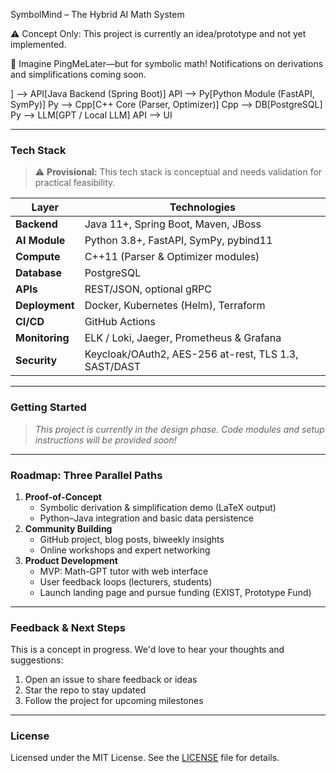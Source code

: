 SymbolMind – The Hybrid AI Math System

⚠️ Concept Only: This project is currently an idea/prototype and not yet implemented.

🤖 Imagine PingMeLater—but for symbolic math! Notifications on derivations and simplifications coming soon.

] --> API[Java Backend (Spring Boot)]
API --> Py[Python Module (FastAPI, SymPy)]
Py --> Cpp[C++ Core (Parser, Optimizer)]
Cpp --> DB[PostgreSQL]
Py --> LLM[GPT / Local LLM]
API --> UI

* * *

### Tech Stack

> ⚠️ **Provisional:** This tech stack is conceptual and needs validation for practical feasibility.

| Layer          | Technologies                                 |
|----------------|----------------------------------------------|
| **Backend**    | Java 11+, Spring Boot, Maven, JBoss          |
| **AI Module**  | Python 3.8+, FastAPI, SymPy, pybind11        |
| **Compute**    | C++11 (Parser & Optimizer modules)           |
| **Database**   | PostgreSQL                                   |
| **APIs**       | REST/JSON, optional gRPC                     |
| **Deployment** | Docker, Kubernetes (Helm), Terraform         |
| **CI/CD**      | GitHub Actions                               |
| **Monitoring** | ELK / Loki, Jaeger, Prometheus & Grafana     |
| **Security**   | Keycloak/OAuth2, AES-256 at-rest, TLS 1.3, SAST/DAST |

* * *

### Getting Started

> _This project is currently in the design phase. Code modules and setup instructions will be provided soon!_

* * *

### Roadmap: Three Parallel Paths

1. **Proof-of-Concept**  
   - Symbolic derivation & simplification demo (LaTeX output)  
   - Python–Java integration and basic data persistence  
2. **Community Building**  
   - GitHub project, blog posts, biweekly insights  
   - Online workshops and expert networking  
3. **Product Development**  
   - MVP: Math-GPT tutor with web interface  
   - User feedback loops (lecturers, students)  
   - Launch landing page and pursue funding (EXIST, Prototype Fund)  

* * *

### Feedback & Next Steps

This is a concept in progress. We'd love to hear your thoughts and suggestions:

1. Open an issue to share feedback or ideas  
2. Star the repo to stay updated  
3. Follow the project for upcoming milestones

---

### License

Licensed under the MIT License. See the [LICENSE](LICENSE) file for details.

